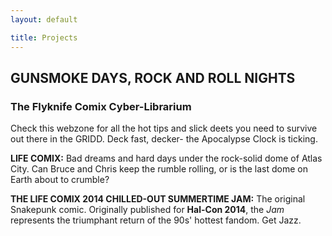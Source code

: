 ```yaml
---
layout: default

title: Projects
---
```


<h2 class="sectionHead center">GUNSMOKE DAYS, ROCK AND ROLL NIGHTS</h2>
<h3 class="sectionHead center">The Flyknife Comix Cyber-Librarium</h3>
  
  
Check this webzone for all the hot tips and slick deets you need to survive out there in the GRIDD. Deck fast, decker-
the Apocalypse Clock is ticking. 

**LIFE COMIX:** Bad dreams and hard days under the rock-solid dome of Atlas City. Can Bruce and Chris keep the rumble rolling, or is the last dome on Earth about to crumble?

**THE LIFE COMIX 2014 CHILLED-OUT SUMMERTIME JAM:** The original Snakepunk comic. Originally published for **Hal-Con 2014**, the *Jam* represents the triumphant return of the 90s' hottest fandom. Get Jazz. 
